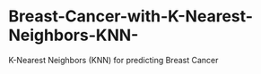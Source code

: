 # Breast-Cancer-with-K-Nearest-Neighbors-KNN-
K-Nearest Neighbors (KNN) for predicting Breast Cancer
